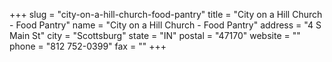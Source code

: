 +++
slug = "city-on-a-hill-church-food-pantry"
title = "City on a Hill Church - Food Pantry"
name = "City on a Hill Church - Food Pantry"
address = "4 S Main St"
city = "Scottsburg"
state = "IN"
postal = "47170"
website = ""
phone = "812 752-0399"
fax = ""
+++
